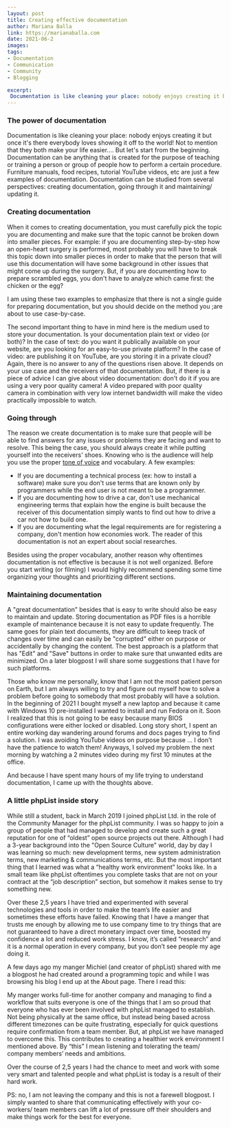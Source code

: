 ```yaml
---
layout: post
title: Creating effective documentation 
author: Mariana Balla
link: https://marianaballa.com
date: 2021-06-2
images: 
tags:
- Documentation
- Communication
- Community
- Blogging

excerpt:
 Documentation is like cleaning your place: nobody enjoys creating it but once it's there everybody loves showing it off to the world! Not to mention that they both make your life easier[…]
---
```


### The power of documentation

Documentation is like cleaning your place: nobody enjoys creating it but once it's there everybody loves showing it off to the world! Not to mention that they both make your life easier.... But let's start from the beginning. Documentation can be anything that is created for the purpose of teaching or training a person or group of people how to perform a certain procedure. Furniture manuals, food recipes, tutorial YouTube videos, etc are just a few examples of documentation. Documentation can be studied from several perspectives: creating documentation, going through it and maintaining/ updating it.

### Creating documentation

When it comes to creating documentation, you must carefully pick the topic you are documenting and make sure that the topic cannot be broken down into smaller pieces. For example: if you are documenting step-by-step how an open-heart surgery is performed, most probably you will have to break this topic down into smaller pieces in order to make that the person that will use this documentation will have some background in other issues that might come up during the surgery. But, if you are documenting how to prepare scrambled eggs, you don't have to analyze which came first: the chicken or the egg?

I am using these two examples to emphasize that there is not a single guide for preparing documentation, but you should decide on the method you  ;are about to use case-by-case.

The second important thing to have in mind here is the medium used to store your documentation. Is your documentation plain text or video (or both)? In the case of text: do you want it publically available on your website, are you looking for an easy-to-use private platform? In the case of video: are publishing it on YouTube, are you storing it in a private cloud? Again, there is no answer to any of the questions risen above. It depends on your use case and the receivers of that documentation. But, if there is a piece of advice I can give about video documentation: don't do it if you are using a very poor quality camera! A video prepared with poor quality camera in combination with very low internet bandwidth will make the video practically impossible to watch.

### Going through

The reason we create documentation is to make sure that people will be able to find answers for any issues or problems they are facing and want to resolve. This being the case, you should always create it while putting yourself into the receivers' shoes. Knowing who is the audience will help you use the proper [tone of voice](https://www.grammarly.com/blog/tone-of-voice/) and vocabulary. A few examples:

* If you are documenting a technical process (ex: how to install a software) make sure you don't use terms that are known only by programmers while the end user is not meant to be a programmer.
* If you are documenting how to drive a car, don't use mechanical engineering terms that explain how the engine is built because the receiver of this documentation simply wants to find out how to drive a car not how to build one.
* If you are documenting what the legal requirements are for registering a company, don't mention how economies work. The reader of this documentation is not an expert about social researches.

Besides using the proper vocabulary, another reason why oftentimes documentation is not effective is because it is not well organized. Before you start writing (or filming) I would highly recommend spending some time organizing your thoughts and prioritizing different sections.

### Maintaining documentation

A "great documentation" besides that is easy to write should also be easy to maintain and update. Storing documentation as PDF files is a horrible example of maintenance because it is not easy to update frequently. The same goes for plain text documents, they are difficult to keep track of changes over time and can easily be "corrupted" either on purpose or accidentally by changing the content. The best approach is a platform that has "Edit" and "Save" buttons in order to make sure that unwanted edits are minimized. On a later blogpost I will share some suggestions that I have for such platforms.

Those who know me personally, know that I am not the most patient person on Earth, but I am always willing to try and figure out myself how to solve a problem before going to somebody that most probably will have a solution. In the beginning of 2021 I bought myself a new laptop and because it came with Windows 10 pre-installed I wanted to install and run Fedora on it. Soon I realized that this is not going to be easy because many BIOS configurations were either locked or disabled. Long story short, I spent an entire working day wandering around forums and docs pages trying to find a solution. I was avoiding YouTube videos on purpose because ... I don't have the patience to watch them! Anyways, I solved my problem the next morning by watching a 2 minutes video during my first 10 minutes at the office.

And because I have spent many hours of my life trying to understand documentation, I came up with the thoughts above.

### A little phpList inside story

While still a student, back in March 2019 I joined phpList Ltd. in the role of the Community Manager for the phpList community. I was so happy to join a group of people that had managed to develop and create such a great reputation for one of “oldest” open source projects out there. Although I had a 3-year background into the "Open Source Culture" world, day by day I was learning so much: new development terms, new system administration terms, new marketing & communications terms, etc. But the most important thing that I learned was what a “healthy work environment” looks like. In a small team like phpList oftentimes you complete tasks that are not on your contract at the “job description” section, but somehow it makes sense to try something new.

Over these 2,5 years I have tried and experimented with several technologies and tools in order to make the team’s life easier and sometimes these efforts have failed. Knowing that I have a manger that trusts me enough by allowing me to use company time to try things that are not guaranteed to have a direct monetary impact over time, boosted my confidence a lot and reduced work stress. I know, it’s called “research” and it is a normal operation in every company, but you don’t see people my age doing it.

A few days ago my manger Michiel (and creator of phpList) shared with me a blogpost he had created around a programming topic and while I was browsing his blog I end up at the About page. There I read this:

My manger works full-time for another company and managing to find a workflow that suits everyone is one of the things that I am so proud that everyone who has ever been involved with phpList managed to establish. Not being physically at the same office, but instead being based across different timezones can be quite frustrating, especially for quick questions require confirmation from a team member. But, at phpList we have managed to overcome this. This contributes to creating a healthier work environment I mentioned above. By “this” I mean listening and tolerating the team/ company members’ needs and ambitions.

Over the course of 2,5 years I had the chance to meet and work with some very smart and talented people and what phpList is today is a result of their hard work.

PS: no, I am not leaving the company and this is not a farewell blogpost. I simply wanted to share that communicating effectively with your co-workers/ team members can lift a lot of pressure off their shoulders and make things work for the best for everyone.
